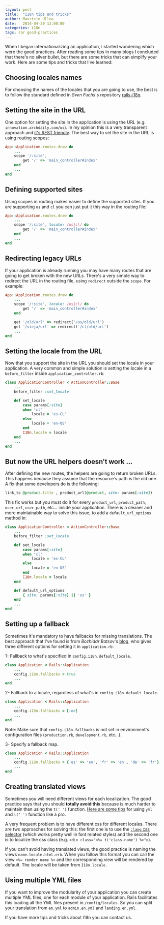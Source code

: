 ```yaml
---
layout: post
title:  "I18n tips and tricks"
author: Mauricio Ulloa
date:   2014-04-30 13:00:00
categories: i18n
tags: ror good-practices
---
```


When I began internationalizing an application, I started wondering which were the good practices. After reading some tips in many blogs I concluded that there's no silver bullet, but there are some tricks that can simplify your work. Here are some tips and tricks that I've learned:

## Choosing locales names

For choosing the names of the locales that you are going to use, the best is to follow the standard defined in _Sven Fuchs_'s repository [rails-i18n][rails-i18n].

## Setting the site in the URL

One option for setting the site in the application is using the URL (e.g. `innovation.archdaily.com/us`). In my opinion this is a very transparent approach and [it's REST friendly][REST-friendly]. The best way to set the site in the URL is using routing scopes:

```ruby
App::Application.routes.draw do
	...
	scope '/:site',
		get '/' => 'main_controller#index'
	end
	...
end
```

## Defining supported sites

Using scopes in routing makes easier to define the supported sites. If you are supporting `us` and `cl`  you can just put it this way in the routing file:

```ruby
App::Application.routes.draw do
	...
	scope '/:site', locale: /us|cl/ do
		get '/' => 'main_controller#index'
	end
	...
end
```

## Redirecting legacy URLs

If your application is already running you may have many routes that are going to get broken with the new URLs. There's a very simple way to redirect the URL in the routing file, using `redirect` outside the `scope`. For example:

```ruby
App::Application.routes.draw do
	...
	scope '/:site', locale: /us|cl/ do
		get '/' => 'main_controller#index'
	end

	get '/old/url' => redirect('/us/old/url')
	get '/vieja/url' => redirect('/cl/old/url')
	...
end
```

## Setting the locale from the URL

Now that you support the site in the URL you should set the locale in your application. A very common and simple solution is setting the locale in a `before_filter` inside `application_controller.rb`:

```ruby
class ApplicationController < ActionController::Base
	...
	before_filter :set_locale

	def set_locale
		case params[:site]
		when 'cl'
			locale = 'es-CL'
		else
			locale = 'en-US'
		end
		I18n.locale = locale
	end
	...
end
```

## But now the URL helpers doesn't work ...

After defining the new routes, the helpers are going to return broken URLs. This happens because they assume that the resource's path is the old one. A fix that some developers do is the following:

```ruby
link_to @product.title , product_url(@product, site: params[:site])
```

This fix works but you must do it for every `product_url`, `product_path`, `user_url`, `user_path`, etc... inside your application. There is a cleaner and more maintainable way to solve this issue, to add a `default_url_options` method in:

```ruby
class ApplicationController < ActionController::Base
	...
	before_filter :set_locale

	def set_locale
		case params[:site]
		when 'cl'
			locale = 'es-CL'
		else
			locale = 'en-US'
		end
		I18n.locale = locale
	end

	def default_url_options
		{ site: params[:site] || 'us' }
	end
	...
end
```

## Setting up a fallback

Sometimes it's mandatory to have fallbacks for missing translations. The best approach that I've found is from _Bozhidar Batsov_'s [blog][batsov-post], who gives three different options for setting it in `application.rb`:

1- Fallback to what's specified in `config.i18n.default_locale`.

```ruby
class Application < Rails::Application
	...
	config.i18n.fallbacks = true
	...
end
```

2- Fallback to a locale, regardless of what's in `config.i18n.default_locale`.

```ruby
class Application < Rails::Application
	...
	config.i18n.fallbacks = [:en]
	...
end
```
Note: Make sure that `config.i18n.fallbacks` is not set in environment's configuration files (`production.rb`, `development.rb`, etc...).

3- Specify a fallback map.

```ruby
class Application < Rails::Application
	...
	config.i18n.fallbacks = {'es' => 'en', 'fr' => 'en', 'de' => 'fr'}
	...
end
```

## Creating translated views

Sometimes you will need different views for each localization. The good practice says that you should **totally avoid this** because is much harder to maintain than using the `t(' ')` function. [Here are some tips][rails-i18n-tips] for using `yml` and `t(' ')` function like a pro.

A very frequent problem is to have different css for different locales. There are two approaches for solving this: the first one is to use the [`:lang` css selector][lang-css-document] (which works pretty well in font related styles) and the second one is to localize the css class (e.g. `<div class="<%= t('class-name') %>">`).

If you can't avoid having translated views, the good practice is naming the views `name.locale.html.erb`. When you follow this format you can call the view `<%= render name %>` and the corresponding view will be rendered by default. The locale will be taken from `I18n.locale`.

## Using multiple YML files

If you want to improve the modularity of your application you can create multiple YML files, one for each module of your application. Rails facilitates this loading all the YML files present in `/config/locales`. So you can split your translation from `en.yml` to `admin.en.yml` and `landing.en.yml`.

If you have more tips and tricks about I18n you can contact us.

[rails-i18n]: https://github.com/svenfuchs/rails-i18n/tree/master/rails/locale
[REST-friendly]: http://restpatterns.org/Articles/HTTP_i18N_Patterns
[rails-i18n-tips]: http://thepugautomatic.com/2012/07/rails-i18n-tips
[batsov-post]: http://batsov.com/articles/2012/09/12/setting-up-fallback-locale-s-in-rails-3
[lang-css-document]: http://www.w3schools.com/cssref/sel_lang.asp
